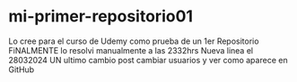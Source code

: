 # mi-primer-repositorio01
Lo cree para el curso de Udemy como prueba de un 1er Repositorio
 FiNALMENTE lo resolvi manualmente a las 2332hrs
Nueva linea el 28032024
UN ultimo cambio post cambiar usuarios y  ver como aparece en GitHub
